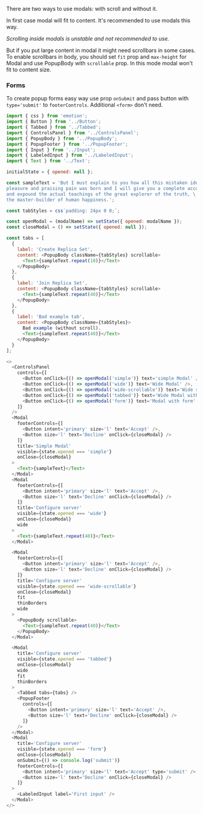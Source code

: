 There are two ways to use modals: with scroll and without it.

In first case modal will fit to content. It's recommended to use modals this way.

*Scrolling inside modals is unstable and not recommended to use.*

But if you put large content in modal it might need scrollbars in some cases.
To enable scrollbars in body, you should set `fit` prop and `max-height` for Modal and use PopupBody with `scrollable` prop. In this mode modal won't fit to content size.

### Forms

To create popup forms easy way use prop `onSubmit` and pass button with `type='submit'` to `footerControls`.
Additional `<form>` don't need.

```js
import { css } from 'emotion';
import { Button } from '../Button';
import { Tabbed } from '../Tabbed';
import { ControlsPanel } from '../ControlsPanel';
import { PopupBody } from '../PopupBody';
import { PopupFooter } from '../PopupFooter';
import { Input } from '../Input';
import { LabeledInput } from '../LabeledInput';
import { Text } from '../Text';

initialState = { opened: null };

const sampleText = 'But I must explain to you how all this mistaken idea of denouncing \
pleasure and praising pain was born and I will give you a complete account of the system, \
and expound the actual teachings of the great explorer of the truth, \
the master-builder of human happiness.';

const tabStyles = css`padding: 24px 0 0;`;

const openModal = (modalName) => setState({ opened: modalName });
const closeModal = () => setState({ opened: null });

const tabs = [
  {
    label: 'Create Replica Set',
    content: <PopupBody className={tabStyles} scrollable>
      <Text>{sampleText.repeat(10)}</Text>
    </PopupBody>
  },
  {
    label: 'Join Replica Set',
    content: <PopupBody className={tabStyles} scrollable>
      <Text>{sampleText.repeat(40)}</Text>
    </PopupBody>
  },
  {
    label: 'Bad example tab',
    content: <PopupBody className={tabStyles}>
      Bad example (without scroll).
      <Text>{sampleText.repeat(40)}</Text>
    </PopupBody>
  }
];

<>
  <ControlsPanel
    controls={[
      <Button onClick={() => openModal('simple')} text='simple Modal' />,
      <Button onClick={() => openModal('wide')} text='Wide Modal' />,
      <Button onClick={() => openModal('wide-scrollable')} text='Wide scrollable Modal' />,
      <Button onClick={() => openModal('tabbed')} text='Wide Modal with scrollable body' />,
      <Button onClick={() => openModal('form')} text='Modal with form' />
    ]}
  />
  <Modal
    footerControls={[
      <Button intent='primary' size='l' text='Accept' />,
      <Button size='l' text='Decline' onClick={closeModal} />
    ]}
    title='Simple Modal'
    visible={state.opened === 'simple'}
    onClose={closeModal}
  >
    <Text>{sampleText}</Text>
  </Modal>
  <Modal
    footerControls={[
      <Button intent='primary' size='l' text='Accept' />,
      <Button size='l' text='Decline' onClick={closeModal} />
    ]}
    title='Configure server'
    visible={state.opened === 'wide'}
    onClose={closeModal}
    wide
  >
    <Text>{sampleText.repeat(40)}</Text>
  </Modal>

  <Modal
    footerControls={[
      <Button intent='primary' size='l' text='Accept' />,
      <Button size='l' text='Decline' onClick={closeModal} />
    ]}
    title='Configure server'
    visible={state.opened === 'wide-scrollable'}
    onClose={closeModal}
    fit
    thinBorders
    wide
  >
    <PopupBody scrollable>
      <Text>{sampleText.repeat(40)}</Text>
    </PopupBody>
  </Modal>

  <Modal
    title='Configure server'
    visible={state.opened === 'tabbed'}
    onClose={closeModal}
    wide
    fit
    thinBorders
  >
    <Tabbed tabs={tabs} />
    <PopupFooter
      controls={[
        <Button intent='primary' size='l' text='Accept' />,
        <Button size='l' text='Decline' onClick={closeModal} />
      ]}
    />
  </Modal>
  <Modal
    title='Configure server'
    visible={state.opened === 'form'}
    onClose={closeModal}
    onSubmit={() => console.log('submit')}
    footerControls={[
      <Button intent='primary' size='l' text='Accept' type='submit' />,
      <Button size='l' text='Decline' onClick={closeModal} />
    ]}
  >
    <LabeledInput label='First input' />
  </Modal>
</>
```
